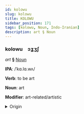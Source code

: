 ```yaml
---
id: kolowu
slug: kolowu
title: KOLOWU
sidebar_position: 171
tags: [kolowu, Noun, Indo-Iranian]
description: art § Noun
---
```


### kolowu&emsp;<span kind="abugida">ɔʓʒʃ</span>

*art* **§** [Noun](../../tags/Noun)

**IPA**: /ˈkɑ.lɑ.wʌ/

**Verb**: to be art

**Noun**: art

**Modifier**: art-related/artistic

<details>
    <summary>Origin</summary>
    Sinhalese කලාව kalāwa [kalaːwə]<br/>
    <em>Indo-Iranian Language Family</em>
</details>